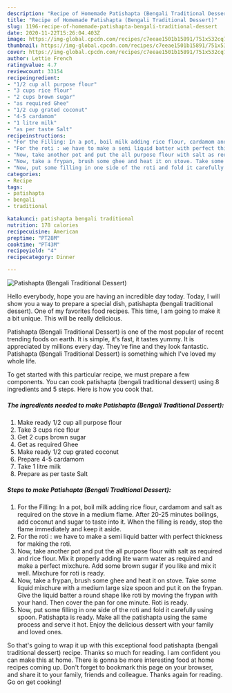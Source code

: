 ```yaml
---
description: "Recipe of Homemade Patishapta (Bengali Traditional Dessert)"
title: "Recipe of Homemade Patishapta (Bengali Traditional Dessert)"
slug: 1196-recipe-of-homemade-patishapta-bengali-traditional-dessert
date: 2020-11-22T15:26:04.403Z
image: https://img-global.cpcdn.com/recipes/c7eeae1501b15891/751x532cq70/patishapta-bengali-traditional-dessert-recipe-main-photo.jpg
thumbnail: https://img-global.cpcdn.com/recipes/c7eeae1501b15891/751x532cq70/patishapta-bengali-traditional-dessert-recipe-main-photo.jpg
cover: https://img-global.cpcdn.com/recipes/c7eeae1501b15891/751x532cq70/patishapta-bengali-traditional-dessert-recipe-main-photo.jpg
author: Lettie French
ratingvalue: 4.7
reviewcount: 33154
recipeingredient:
- "1/2 cup all purpose flour"
- "3 cups rice flour"
- "2 cups brown sugar"
- "as required Ghee"
- "1/2 cup grated coconut"
- "4-5 cardamom"
- "1 litre milk"
- "as per taste Salt"
recipeinstructions:
- "For the Filling: In a pot, boil milk adding rice flour, cardamom and salt as required on the stove in a medium flame. After 20-25 minutes boilings, add coconut and sugar to taste into it. When the filling is ready, stop the flame immediately and keep it aside."
- "For the roti : we have to make a semi liquid batter with perfect thickness for making the roti."
- "Now, take another pot and put the all purpose flour with salt as required and rice flour. Mix it properly adding lite warm water as required and make a perfect mixchure. Add some brown sugar if you like and mix it well. Mixchure for roti is ready."
- "Now, take a frypan, brush some ghee and heat it on stove. Take some liquid mixchure with a medium large size spoon and put it on the frypan. Give the liquid batter a round shape like roti by moving the frypan with your hand. Then cover the pan for one minute. Roti is ready."
- "Now, put some filling in one side of the roti and fold it carefully using spoon. Patishapta is ready. Make all the patishapta using the same process and serve it hot. Enjoy the delicious dessert with your family and loved ones."
categories:
- Recipe
tags:
- patishapta
- bengali
- traditional

katakunci: patishapta bengali traditional 
nutrition: 178 calories
recipecuisine: American
preptime: "PT28M"
cooktime: "PT43M"
recipeyield: "4"
recipecategory: Dinner

---
```



![Patishapta (Bengali Traditional Dessert)](https://img-global.cpcdn.com/recipes/c7eeae1501b15891/751x532cq70/patishapta-bengali-traditional-dessert-recipe-main-photo.jpg)

Hello everybody, hope you are having an incredible day today. Today, I will show you a way to prepare a special dish, patishapta (bengali traditional dessert). One of my favorites food recipes. This time, I am going to make it a bit unique. This will be really delicious.



Patishapta (Bengali Traditional Dessert) is one of the most popular of recent trending foods on earth. It is simple, it's fast, it tastes yummy. It is appreciated by millions every day. They're fine and they look fantastic. Patishapta (Bengali Traditional Dessert) is something which I've loved my whole life.


To get started with this particular recipe, we must prepare a few components. You can cook patishapta (bengali traditional dessert) using 8 ingredients and 5 steps. Here is how you cook that.

<!--inarticleads1-->

##### The ingredients needed to make Patishapta (Bengali Traditional Dessert):

1. Make ready 1/2 cup all purpose flour
1. Take 3 cups rice flour
1. Get 2 cups brown sugar
1. Get as required Ghee
1. Make ready 1/2 cup grated coconut
1. Prepare 4-5 cardamom
1. Take 1 litre milk
1. Prepare as per taste Salt




<!--inarticleads2-->

##### Steps to make Patishapta (Bengali Traditional Dessert):

1. For the Filling: In a pot, boil milk adding rice flour, cardamom and salt as required on the stove in a medium flame. After 20-25 minutes boilings, add coconut and sugar to taste into it. When the filling is ready, stop the flame immediately and keep it aside.
1. For the roti : we have to make a semi liquid batter with perfect thickness for making the roti.
1. Now, take another pot and put the all purpose flour with salt as required and rice flour. Mix it properly adding lite warm water as required and make a perfect mixchure. Add some brown sugar if you like and mix it well. Mixchure for roti is ready.
1. Now, take a frypan, brush some ghee and heat it on stove. Take some liquid mixchure with a medium large size spoon and put it on the frypan. Give the liquid batter a round shape like roti by moving the frypan with your hand. Then cover the pan for one minute. Roti is ready.
1. Now, put some filling in one side of the roti and fold it carefully using spoon. Patishapta is ready. Make all the patishapta using the same process and serve it hot. Enjoy the delicious dessert with your family and loved ones.




So that's going to wrap it up with this exceptional food patishapta (bengali traditional dessert) recipe. Thanks so much for reading. I am confident you can make this at home. There is gonna be more interesting food at home recipes coming up. Don't forget to bookmark this page on your browser, and share it to your family, friends and colleague. Thanks again for reading. Go on get cooking!
